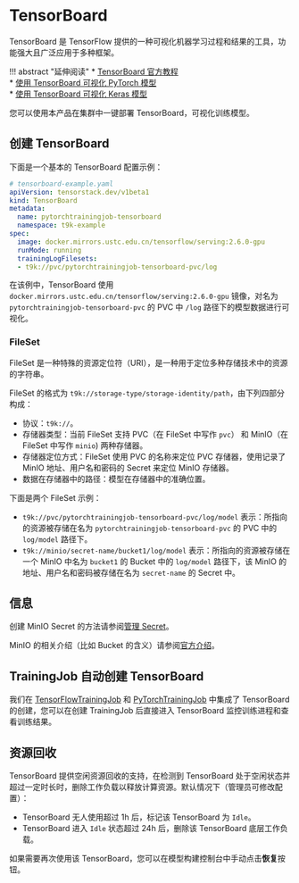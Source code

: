 # TensorBoard

TensorBoard 是 TensorFlow 提供的一种可视化机器学习过程和结果的工具，功能强大且广泛应用于多种框架。

!!! abstract "延伸阅读"
    * <a target="_blank" rel="noopener noreferrer" href="https://www.tensorflow.org/tensorboard/get_started">TensorBoard 官方教程</a>  
    * <a target="_blank" rel="noopener noreferrer" href="https://pytorch.org/docs/stable/tensorboard.html">使用 TensorBoard 可视化 PyTorch 模型</a>  
    * <a target="_blank" rel="noopener noreferrer" href="https://keras.io/api/callbacks/tensorboard/">使用 TensorBoard 可视化 Keras 模型</a>

您可以使用本产品在集群中一键部署 TensorBoard，可视化训练模型。

## 创建 TensorBoard

下面是一个基本的 TensorBoard 配置示例：

```yaml
# tensorboard-example.yaml
apiVersion: tensorstack.dev/v1beta1
kind: TensorBoard
metadata:
  name: pytorchtrainingjob-tensorboard
  namespace: t9k-example
spec:
  image: docker.mirrors.ustc.edu.cn/tensorflow/serving:2.6.0-gpu
  runMode: running
  trainingLogFilesets:
  - t9k://pvc/pytorchtrainingjob-tensorboard-pvc/log
```

在该例中，TensorBoard 使用 `docker.mirrors.ustc.edu.cn/tensorflow/serving:2.6.0-gpu` 镜像，对名为 `pytorchtrainingjob-tensorboard-pvc` 的 PVC 中 `/log` 路径下的模型数据进行可视化。

### FileSet

FileSet 是一种特殊的资源定位符（URI），是一种用于定位多种存储技术中的资源的字符串。

FileSet 的格式为 `t9k://storage-type/storage-identity/path`，由下列四部分构成：

* 协议：`t9k://`。
* 存储器类型：当前 FileSet 支持 PVC（在 FileSet 中写作 `pvc`） 和 MinIO（在 FileSet 中写作 `minio`) 两种存储器。
* 存储器定位方式：FileSet 使用 PVC 的名称来定位 PVC 存储器，使用记录了 MinIO 地址、用户名和密码的 Secret 来定位 MinIO 存储器。
* 数据在存储器中的路径：模型在存储器中的准确位置。

下面是两个 FileSet 示例：

* `t9k://pvc/pytorchtrainingjob-tensorboard-pvc/log/model` 表示：所指向的资源被存储在名为 `pytorchtrainingjob-tensorboard-pvc` 的 PVC 中的 `log/model` 路径下。
* `t9k://minio/secret-name/bucket1/log/model` 表示：所指向的资源被存储在一个 MinIO 中名为 `bucket1` 的 Bucket 中的 `log/model` 路径下，该 MinIO 的地址、用户名和密码被存储在名为 `secret-name` 的 Secret 中。

<aside class="note info">
<h1>信息</h1>

创建 MinIO Secret 的方法请参阅[管理 Secret](../../tasks/manage-secret.md)。

MinIO 的相关介绍（比如 Bucket 的含义）请参阅<a target="_blank" rel="noopener noreferrer" href="https://min.io/">官方介绍</a>。

</aside>

## TrainingJob 自动创建 TensorBoard

我们在 [TensorFlowTrainingJob](../jobs/tensorflowtrainingjob.md#tensorboard-的使用) 和 [PyTorchTrainingJob](../jobs/pytorchtrainingjob.md#tensorboard-的使用) 中集成了 TensorBoard 的创建，您可以在创建 TrainingJob 后直接进入 TensorBoard 监控训练进程和查看训练结果。

## 资源回收

TensorBoard 提供空闲资源回收的支持，在检测到 TensorBoard 处于空闲状态并超过一定时长时，删除工作负载以释放计算资源。默认情况下（管理员可修改配置）：

* TensorBoard 无人使用超过 1h 后，标记该 TensorBoard 为 `Idle`。
* TensorBoard 进入 `Idle` 状态超过 24h 后，删除该 TensorBoard 底层工作负载。

如果需要再次使用该 TensorBoard，您可以在模型构建控制台中手动点击**恢复**按钮。
